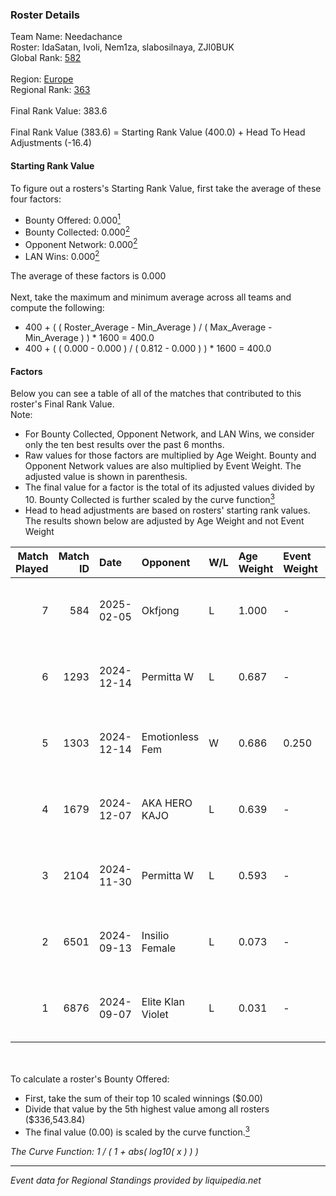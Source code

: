 ### Roster Details<br />
Team Name: Needachance<br />
Roster: IdaSatan, Ivoli, Nem1za, slabosilnaya, ZJl0BUK<br />
Global Rank: [582](../../standings_global_2025_03_01.md)<br />
<br />
Region: [Europe]( ../../standings_europe_2025_03_01.md)<br />
Regional Rank: [363]( ../../standings_europe_2025_03_01.md)<br />
<br />
Final Rank Value:  383.6<br />
<br />
Final Rank Value (383.6) = Starting Rank Value (400.0) + Head To Head Adjustments (-16.4)<br />

#### Starting Rank Value<br />
To figure out a rosters's Starting Rank Value, first take the average of these four factors:<br />
- Bounty Offered: 0.000[<sup>1</sup>](#table2)
- Bounty Collected: 0.000[<sup>2</sup>](#table1)
- Opponent Network: 0.000[<sup>2</sup>](#table1)
- LAN Wins: 0.000[<sup>2</sup>](#table1)

The average of these factors is 0.000<br />
<br />
Next, take the maximum and minimum average across all teams and compute the following:<br />
- 400 + ( ( Roster_Average - Min_Average ) / ( Max_Average - Min_Average ) ) * 1600 = 400.0
- 400 + ( ( 0.000 - 0.000 ) / ( 0.812 - 0.000 ) ) * 1600 = 400.0


#### Factors<br />
Below you can see a table of all of the matches that contributed to this roster's Final Rank Value.<br />
Note:<br />

- For Bounty Collected, Opponent Network, and LAN Wins, we consider only the ten best results over the past 6 months.
- Raw values for those factors are multiplied by Age Weight. Bounty and Opponent Network values are also multiplied by Event Weight. The adjusted value is shown in parenthesis.
- The final value for a factor is the total of its adjusted values divided by 10. Bounty Collected is further scaled by the curve function[<sup>3</sup>](#curveFunction)
- Head to head adjustments are based on rosters' starting rank values. The results shown below are adjusted by Age Weight and not Event Weight
<span id="table1"></span><br />


| Match Played | Match ID | Date       | Opponent          | W/L | Age Weight | Event Weight | Bounty Collected | Opponent Network | LAN Wins  | H2H Adj. | Roster                                          |
| -: | -: | :- | :- | :- | :- | :- | :- | :- | :- | -: | :- |
|            7 |      584 | 2025-02-05 | Okfjong           | L   | 1.000      | -            | -                | -                | -         |   -15.01 | IdaSatan, Ivoli, Nem1za, slabosilnaya, ZJl0BUK  |
|            6 |     1293 | 2024-12-14 | Permitta W        | L   | 0.687      | -            | -                | -                | -         |    -4.66 | IdaSatan, Ivoli, Nem1za, slabosilnaya, ZJl0BUK  |
|            5 |     1303 | 2024-12-14 | Emotionless Fem   | W   | 0.686      | 0.250        | 0.000 (0.000)    | 0.000 (0.000)    | 0 (0.000) |    10.81 | IdaSatan, Ivoli, Nem1za, slabosilnaya, ZJl0BUK  |
|            4 |     1679 | 2024-12-07 | AKA HERO KAJO     | L   | 0.639      | -            | -                | -                | -         |    -2.39 | IdaSatan, Ivoli, Nem1za, slabosilnaya, ZJl0BUK  |
|            3 |     2104 | 2024-11-30 | Permitta W        | L   | 0.593      | -            | -                | -                | -         |    -4.09 | IdaSatan, Ivoli, kekysisha, s1ya, ZJl0BUK       |
|            2 |     6501 | 2024-09-13 | Insilio Female    | L   | 0.073      | -            | -                | -                | -         |    -0.60 | Hirokomi, IdaSatan, Nem1za, shinkuuuuo, ZJl0BUK |
|            1 |     6876 | 2024-09-07 | Elite Klan Violet | L   | 0.031      | -            | -                | -                | -         |    -0.49 | Hirokomi, IdaSatan, Nem1za, shinkuuuuo, ZJl0BUK |

<br />
<span id="table2"></span><br />
To calculate a roster's Bounty Offered:<br />

- First, take the sum of their top 10 scaled winnings ($0.00)
- Divide that value by the 5th highest value among all rosters ($336,543.84)
- The final value (0.00) is scaled by the curve function.[<sup>3</sup>](#curveFunction)

<span id="curveFunction"></span>_The Curve Function: 1 / ( 1 + abs( log10( x ) ) )_<br />

---
_Event data for Regional Standings provided by liquipedia.net_<br />
